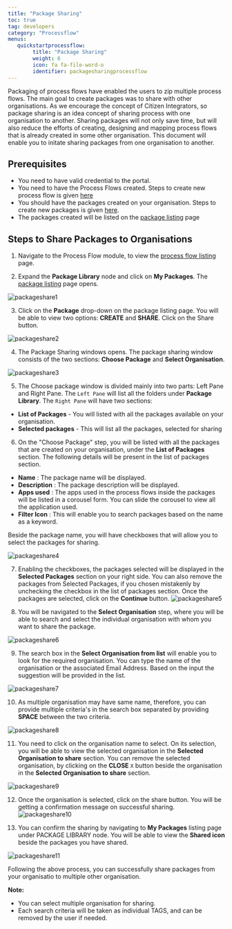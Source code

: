 ```yaml
---
title: "Package Sharing"
toc: true
tag: developers
category: "Processflow"
menus: 
   quickstartprocessflow:
        title: "Package Sharing"
        weight: 6
        icon: fa fa-file-word-o
        identifier: packagesharingprocessflow
---
```


Packaging of process flows have enabled the users to zip multiple process flows. The main goal to create packages was to share with other organisations. As we encourage the concept of Citizen Integrators, so package sharing is an idea concept of sharing process with one organisation to another.
Sharing packages will not only save time, but will also reduce the efforts of creating, designing and mapping process flows that is already created in some other organisation.
This document will enable you to initate sharing packages from one organisation to another.

## Prerequisites

- You need to have valid credential to the portal.
- You need to have the Process Flows created. Steps to create new process flow is given [here](/processflow/creating-processflow/)
- You should have the packages created on your organisation. Steps to create new packages is given [here](/processflow/processflow-packaging/#creating-packages).
- The packages created will be listed on the [package listing](/processflow/processflow-packaging/#listing-packages) page

## Steps to Share Packages to Organisations

1) Navigate to the Process Flow module, to view the [process flow listing](/processflow/processflow-listing-page/) page. 

2) Expand the **Package Library** node and click on **My Packages**. The [package listing](/processflow/processflow-packaging/#listing-packages) page opens.

![packageshare1]()

3) Click on the **Package** drop-down on the package listing page. You will be able to view two options: **CREATE** and **SHARE**. Click on the Share button.

![packageshare2]()

4) The Package Sharing windows opens. The package sharing window consists of the two sections: **Choose Package** and **Select Organisation**.

![packageshare3]()

5) The Choose package window is divided mainly into two parts: Left Pane and Right Pane. The `Left Pane` will list all the folders under **Package Library**.
The `Right Pane` will have two sections:
- **List of Packages** - You will listed with all the packages available on your organisation.
- **Selected packages** - This will list all the packages, selected for sharing

6) On the "Choose Package" step, you will be listed with all the packages that are created on your organisation, under the **List of Packages** section. The following details will be present in the list of packages section.

- **Name** : The package name will be displayed.
- **Description** : The package description will be displayed.
- **Apps used** : The apps used in the process flows inside the packages will be listed in a corousel form. You can slide the corousel to view all the application used.
- **Filter Icon** : This will enable you to search packages based on the name as a keyword.

Beside the package name, you will have checkboxes that will allow you to select the packages for sharing.

![packageshare4]()

7) Enabling the checkboxes, the packages selected will be displayed in the **Selected Packages** section on your right side. You can also remove the packages from Selected Packages, if you chosen mistakenly by unchecking the checkbox in the list of packages section.
Once the packages are selected, click on the **Continue** button. 
![packageshare5]()

8) You will be navigated to the **Select Organisation** step, where you will be able to search and select the individual organisation with whom you want to share the package.

![packageshare6]()

9) The search box in the **Select Organisation from list** will enable you to look for the required organisation. You can type the name of the organisation or the associated Email Address. Based on the input the suggestion will be provided in the list.

![packageshare7]()

10) As multiple organisation may have same name, therefore, you can provide multiple criteria's in the search box separated by providing **SPACE** between the two criteria. 

![packageshare8]()

11) You need to click on the organisation name to select. On its selection, you will be able to view the selected organisation in the **Selected Organisation to share** section.
You can remove the selected organisation, by clicking on the **CLOSE** `X` button beside the organisation in the  **Selected Organisation to share** section.

![packageshare9]()

12) Once the organisation is selected, click on the share button. You will be getting a confirmation message on successful sharing.
![packageshare10]()

13) You can confirm the sharing by navigating to **My Packages** listing page under PACKAGE LIBRARY node. You will be able to view the **Shared icon** beside the packages you have shared.

![packageshare11]()

Following the above process, you can successfully share packages from your organisatio to multiple other organisation.

**Note:**
- You can select multiple organisation for sharing.
- Each search criteria will be taken as individual TAGS, and can be removed by the user if needed.

